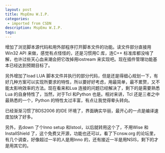 ```yaml
---
layout: post
title: MspEmu W.I.P.
categories: 
 - imported from CSDN
description: MspEmu W.I.P.
tags: 
---
```


增加了浏览脚本源代码和用外部程序打开脚本文件的功能。读文件部分直接用Win32 API 来做，感觉有点怪怪的，还是习惯用C 库，连C++ 标准库都没啥了解，也许过些天心血来潮会把它改掉用iostream 来实现吧。现在插件管理功能基本已经达到预期目标了。

另外增加了load LUA 脚本文件并执行的部分代码，但是还是得细心规划一下，有好几种方案可以实现所要求的特性，所以要好好考虑，用最简单，最不累赘，又不能太影响效率的方法。现在看来和Lua 连接的问题已经解决了，剩下的是需要熟悉Lua 的自身特性了，当然，对于Tcl 和Python 也是。相对来讲，Tcl 还是三者之中最熟悉的一个，Python 的特性太过丰富，有点让我觉得晕头转向。

已经渐渐习惯了BDS2006 的IDE 环境了，界面确实华丽，最开心的一点是编译速度加快了好多。

另外，去down 了个Inno setup 和Istool，以后就转用这个了，不用Wise 和InstallShield 了，这个免费又开源，功能也还可以，看了下cnsw.org 的论坛里，有几个调查，好像超过一半的人是用Inno 的，还有接近一半是用NSIS，剩下的才是用其它的。
